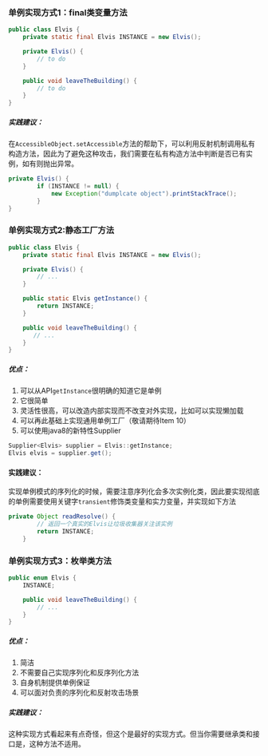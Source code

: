 ### 单例实现方式1：final类变量方法
``` java
public class Elvis {
    private static final Elvis INSTANCE = new Elvis();

    private Elvis() {
        // to do
    }

    public void leaveTheBuilding() {
        // to do
    }
}
```
##### 实践建议：
在`AccessibleObject.setAccessible`方法的帮助下，可以利用反射机制调用私有构造方法，因此为了避免这种攻击，我们需要在私有构造方法中判断是否已有实例，如有则抛出异常。<br>
``` java
private Elvis() {
        if (INSTANCE != null) {
            new Exception("dumplcate object").printStackTrace(); 
        }        
}
```

### 单例实现方式2:静态工厂方法
``` java
public class Elvis {
    private static final Elvis INSTANCE = new Elvis();

    private Elvis() {
        // ...
    }

    public static Elvis getInstance() {
        return INSTANCE;
    }

    public void leaveTheBuilding() {
       // ... 
    }
}
```
##### 优点：
1. 可以从API`getInstance`很明确的知道它是单例
2. 它很简单
3. 灵活性很高，可以改造内部实现而不改变对外实现，比如可以实现懒加载
4. 可以再此基础上实现通用单例工厂（敬请期待Item 10）
5. 可以使用java8的新特性Supplier
``` java
Supplier<Elvis> supplier = Elvis::getInstance;
Elvis elvis = supplier.get();
```
#### 实践建议：
实现单例模式的序列化的时候，需要注意序列化会多次实例化类，因此要实现彻底的单例需要使用关键字`transient`修饰类变量和实力变量，并实现如下方法<br>
``` java
private Object readResolve() {
        // 返回一个真实的Elvis让垃圾收集器关注该实例 
        return INSTANCE;
    }
```

### 单例实现方式3：枚举类方法
``` java
public enum Elvis {
    INSTANCE;

    public void leaveTheBuilding() { 
        // ...
    }
}
```
##### 优点：
1. 简洁
2. 不需要自己实现序列化和反序列化方法
3. 自身机制提供单例保证
4. 可以面对负责的序列化和反射攻击场景
##### 实践建议：
这种实现方式看起来有点奇怪，但这个是最好的实现方式。但当你需要继承类和接口是，这种方法不适用。
